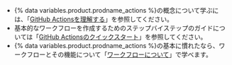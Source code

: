 
- {% data variables.product.prodname_actions %}の概念について学ぶには、「[GitHub Actionsを理解する](/actions/learn-github-actions/understanding-github-actions)」を参照してください。
- 基本的なワークフローを作成するためのステップバイステップのガイドについては「[GitHub Actionsのクイックスタート](/actions/quickstart)」を参照してください。
- {% data variables.product.prodname_actions %}の基本に慣れたなら、ワークフローとその機能について「[ワークフローについて](/actions/using-workflows/about-workflows)」で学べます。
